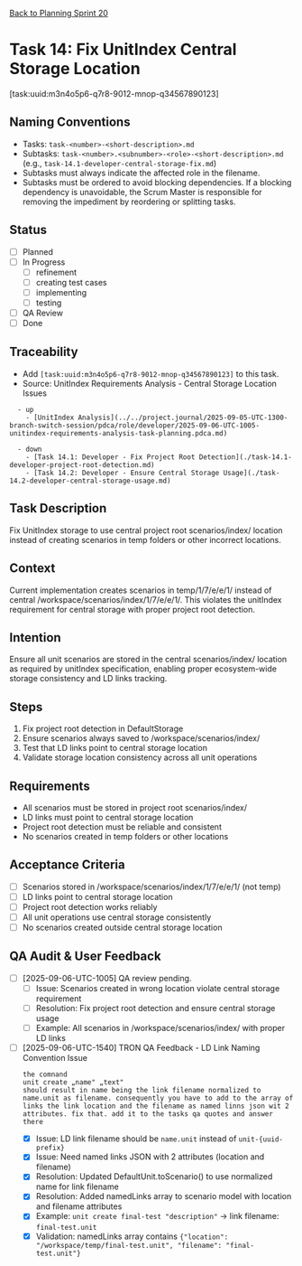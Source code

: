 [Back to Planning Sprint 20](./planning-2025-09-06-UTC-0730.md)

# Task 14: Fix UnitIndex Central Storage Location
[task:uuid:m3n4o5p6-q7r8-9012-mnop-q34567890123]

## Naming Conventions
- Tasks: `task-<number>-<short-description>.md`
- Subtasks: `task-<number>.<subnumber>-<role>-<short-description>.md` (e.g., `task-14.1-developer-central-storage-fix.md`)
- Subtasks must always indicate the affected role in the filename.
- Subtasks must be ordered to avoid blocking dependencies. If a blocking dependency is unavoidable, the Scrum Master is responsible for removing the impediment by reordering or splitting tasks.

## Status
- [ ] Planned
- [ ] In Progress
  - [ ] refinement
  - [ ] creating test cases
  - [ ] implementing
  - [ ] testing
- [ ] QA Review
- [ ] Done

## Traceability
- Add `[task:uuid:m3n4o5p6-q7r8-9012-mnop-q34567890123]` to this task.
- Source: UnitIndex Requirements Analysis - Central Storage Location Issues
```
  - up
    - [UnitIndex Analysis](../../project.journal/2025-09-05-UTC-1300-branch-switch-session/pdca/role/developer/2025-09-06-UTC-1005-unitindex-requirements-analysis-task-planning.pdca.md)
```
```
  - down
    - [Task 14.1: Developer - Fix Project Root Detection](./task-14.1-developer-project-root-detection.md)
    - [Task 14.2: Developer - Ensure Central Storage Usage](./task-14.2-developer-central-storage-usage.md)
```

## Task Description
Fix UnitIndex storage to use central project root scenarios/index/ location instead of creating scenarios in temp folders or other incorrect locations.

## Context
Current implementation creates scenarios in temp/1/7/e/e/1/ instead of central /workspace/scenarios/index/1/7/e/e/1/. This violates the unitIndex requirement for central storage with proper project root detection.

## Intention
Ensure all unit scenarios are stored in the central scenarios/index/ location as required by unitIndex specification, enabling proper ecosystem-wide storage consistency and LD links tracking.

## Steps
1. Fix project root detection in DefaultStorage
2. Ensure scenarios always saved to /workspace/scenarios/index/
3. Test that LD links point to central storage location
4. Validate storage location consistency across all unit operations

## Requirements
- All scenarios must be stored in project root scenarios/index/
- LD links must point to central storage location
- Project root detection must be reliable and consistent
- No scenarios created in temp folders or other locations

## Acceptance Criteria
- [ ] Scenarios stored in /workspace/scenarios/index/1/7/e/e/1/ (not temp)
- [ ] LD links point to central storage location
- [ ] Project root detection works reliably
- [ ] All unit operations use central storage consistently
- [ ] No scenarios created outside central storage location

## QA Audit & User Feedback
- [ ] [2025-09-06-UTC-1005] QA review pending.
  - [ ] Issue: Scenarios created in wrong location violate central storage requirement
  - [ ] Resolution: Fix project root detection and ensure central storage usage
  - [ ] Example: All scenarios in /workspace/scenarios/index/ with proper LD links

- [ ] [2025-09-06-UTC-1540] TRON QA Feedback - LD Link Naming Convention Issue
  ```quote
  the comnand
  unit create „name" „text" 
  should result in name being the link filename normalized to name.unit as filename. consequently you have to add to the array of links the link location and the filename as named linns json wit 2 attributes. fix that. add it to the tasks qa quotes and answer there
  ```
  - [x] Issue: LD link filename should be `name.unit` instead of `unit-{uuid-prefix}`
  - [x] Issue: Need named links JSON with 2 attributes (location and filename)
  - [x] Resolution: Updated DefaultUnit.toScenario() to use normalized name for link filename
  - [x] Resolution: Added namedLinks array to scenario model with location and filename attributes
  - [x] Example: `unit create final-test "description"` → link filename: `final-test.unit`
  - [x] Validation: namedLinks array contains `{"location": "/workspace/temp/final-test.unit", "filename": "final-test.unit"}`